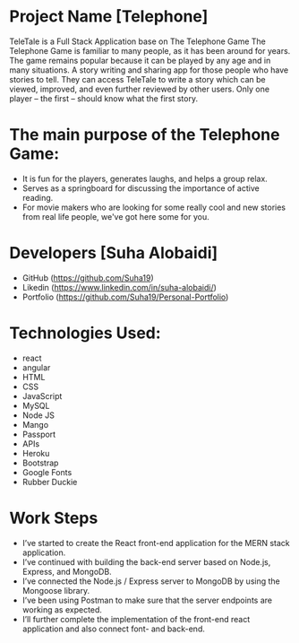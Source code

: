 # Project Name [Telephone]

TeleTale is a Full Stack Application base on The Telephone Game The Telephone Game is familiar to many people, as it has been around for years. The game remains popular because it can be played by any age and in many situations.
A story writing and sharing app for those people who have stories to tell. They can access TeleTale to write a story which can be viewed, improved, and even further reviewed by other users. Only one player – the first – should know what the first story.

# The main purpose of the Telephone Game:
 - It is fun for the players, generates laughs, and helps a group relax.
 - Serves as a springboard for discussing the importance of active reading.
 - For movie makers who are looking for some really cool and new stories from real life people, we've got here some for you.

# Developers [Suha Alobaidi]
 - GitHub (https://github.com/Suha19)
 - Likedin (https://www.linkedin.com/in/suha-alobaidi/)
 - Portfolio (https://github.com/Suha19/Personal-Portfolio)

# Technologies Used:
 -	react
 -	angular
 -	HTML
 -	CSS
 -	JavaScript
 -	MySQL
 -	Node JS
 -	Mango
 -	Passport
 -	APIs
 -	Heroku
 -	Bootstrap
 -	Google Fonts
 -	Rubber Duckie
# Work Steps

 - I’ve started to create the React front-end application for the MERN stack application. 
 - I’ve continued with building the back-end server based on Node.js, Express, and MongoDB.
 - I’ve connected the Node.js / Express server to MongoDB by using the Mongoose library.
 - I’ve been using Postman to make sure that the server endpoints are working as expected.
 - I’ll further complete the implementation of the front-end react application and also connect font- and back-end.